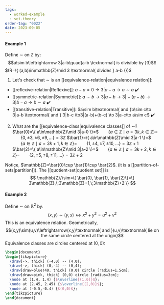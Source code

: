 ```yaml
---
tags:
  - worked-example
  - set-theory
order-tag: "0022"
date: 2023-09-05
---
```

#### Example 1
Define $\sim$ on $\mathbb{Z}$ by:
$$a\sim b\leftrightarrow 3|a-b\quad(a-b \textnormal{ is divisible by }3)$$
$(R=\{ (a,b)\in\mathbb{Z}\mid 3 \textnormal{ divides } a-b \})$

1. Let's check that $\sim$ is an [[equivalence-relation|equivalence relation]]:
- [[reflexive-relation|Reflexive]]: $a-a=0\to 3|a-a\to a\sim a$ ✔️
- [[symmetric-relation|Symmetric]]: $a\sim b\to 3|a-b \to 3|-(a-b)\to 3|b-a\to b\sim a$ ✔️
- [[transitive-relation|Transitive]]: $a\sim b\textnormal{ and }b\sim c\to 3|a-b \textnormal{ and } 3|b-c \to3|(a-b)+(b-c) \to 3|a-c\to a\sim c$ ✔️

2. What are the [[equivalence-class|equivalence classes]] of $\sim$?
$\bar{0}=\{ a\in\mathbb{Z}\mid 3|a-0 \}=$
$\;\;\;\quad\{ a\in\mathbb{Z}\mid a=3k,k\in\mathbb{Z} \}=$
$\;\;\;\quad\{ 0,\pm 3,\pm 6,\pm 9,\dots \}=3\mathbb{Z}$
$\bar{1}=\{ a\in\mathbb{Z}\mid 3|a-1 \}=$
$\;\;\;\quad\{ a\in\mathbb{Z}\mid a=3k+1,k\in\mathbb{Z} \}=$
$\;\;\;\quad\{ 1,\pm 4,\pm 7,\pm 10,\dots \}=3\mathbb{Z}+1$
$\bar{2}=\{ a\in\mathbb{Z}\mid 3|a-2 \}=$
$\;\;\;\quad\{ a\in\mathbb{Z}\mid a=3k+2,k\in\mathbb{Z} \}=$
$\;\;\;\quad\{ 2,\pm 5,\pm 8,\pm 11,\dots \}=3\mathbb{Z}+2$

Notice, $\mathbb{Z}=\bar{0}\cup \bar{1}\cup \bar{2}$. (it is a [[partition-of-sets|partition]]).
The [[quotient-set|quotient set]] is 
$$
\mathbb{Z}/\sim=\{ \bar{0}, \bar{1}, \bar{2}\}=\{ 3\mathbb{Z},\;3\mathbb{Z}+1,\;3\mathbb{Z}+2 \}
$$
#### Example 2
Define $\sim$ on $\mathbb{R}^{2}$ by:
$$
(x,y)\sim(y,x) \leftrightarrow x^{2}+y^{2}=u^{2}+v^{2}
$$
This is an equivalence relation.
Geometrically,
$$(x,y)\sim(u,v)\leftrightarrow(x,y)\textnormal{ and }(u,v)\textnormal{ lie on the same circle centered at the origin}$$
Equivalence classes are circles centered at $(0,0)$:
```tikz
\begin{document}
\begin{tikzpicture}
  \draw[->, thick] (-4,0) -- (4,0);
  \draw[->, thick] (0,-4) -- (0,4);
  \draw[draw=blue!40, thick] (0,0) circle [radius=1.5cm];
  \draw[draw=pink, thick] (0,0) circle [radius=3cm];
  \node at (1.4, 1.4) {$\overline{(1,0)}$};
  \node at (2.45, 2.45) {$\overline{(2,0)}$};
  \node at (-0.5,-0.4) {$(0,0)$};
\end{tikzpicture}
\end{document}
```
